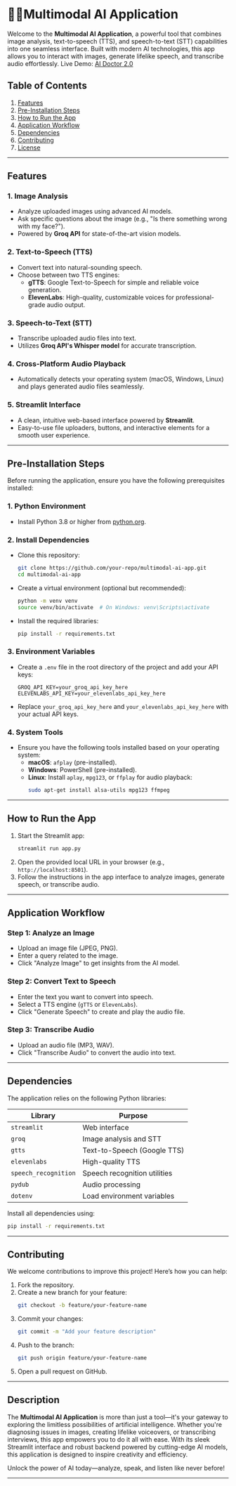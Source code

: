 # 🤖😎Multimodal AI Application

Welcome to the **Multimodal AI Application**, a powerful tool that combines image analysis, text-to-speech (TTS), and speech-to-text (STT) capabilities into one seamless interface. Built with modern AI technologies, this app allows you to interact with images, generate lifelike speech, and transcribe audio effortlessly.
Live Demo: [AI Doctor 2.0]([https://eaoe2mfwdquzatsmfcfyst.streamlit.app/])

## Table of Contents
1. [Features](#features)
2. [Pre-Installation Steps](#pre-installation-steps)
3. [How to Run the App](#how-to-run-the-app)
4. [Application Workflow](#application-workflow)
5. [Dependencies](#dependencies)
6. [Contributing](#contributing)
7. [License](#license)

---

## Features

### 1. **Image Analysis**
   - Analyze uploaded images using advanced AI models.
   - Ask specific questions about the image (e.g., "Is there something wrong with my face?").
   - Powered by **Groq API** for state-of-the-art vision models.

### 2. **Text-to-Speech (TTS)**
   - Convert text into natural-sounding speech.
   - Choose between two TTS engines:
     - **gTTS**: Google Text-to-Speech for simple and reliable voice generation.
     - **ElevenLabs**: High-quality, customizable voices for professional-grade audio output.

### 3. **Speech-to-Text (STT)**
   - Transcribe uploaded audio files into text.
   - Utilizes **Groq API's Whisper model** for accurate transcription.

### 4. **Cross-Platform Audio Playback**
   - Automatically detects your operating system (macOS, Windows, Linux) and plays generated audio files seamlessly.

### 5. **Streamlit Interface**
   - A clean, intuitive web-based interface powered by **Streamlit**.
   - Easy-to-use file uploaders, buttons, and interactive elements for a smooth user experience.

---

## Pre-Installation Steps

Before running the application, ensure you have the following prerequisites installed:

### 1. **Python Environment**
   - Install Python 3.8 or higher from [python.org](https://www.python.org/downloads/).

### 2. **Install Dependencies**
   - Clone this repository:
     ```bash
     git clone https://github.com/your-repo/multimodal-ai-app.git
     cd multimodal-ai-app
     ```
   - Create a virtual environment (optional but recommended):
     ```bash
     python -m venv venv
     source venv/bin/activate  # On Windows: venv\Scripts\activate
     ```
   - Install the required libraries:
     ```bash
     pip install -r requirements.txt
     ```

### 3. **Environment Variables**
   - Create a `.env` file in the root directory of the project and add your API keys:
     ```plaintext
     GROQ_API_KEY=your_groq_api_key_here
     ELEVENLABS_API_KEY=your_elevenlabs_api_key_here
     ```
   - Replace `your_groq_api_key_here` and `your_elevenlabs_api_key_here` with your actual API keys.

### 4. **System Tools**
   - Ensure you have the following tools installed based on your operating system:
     - **macOS**: `afplay` (pre-installed).
     - **Windows**: PowerShell (pre-installed).
     - **Linux**: Install `aplay`, `mpg123`, or `ffplay` for audio playback:
       ```bash
       sudo apt-get install alsa-utils mpg123 ffmpeg
       ```

---

## How to Run the App

1. Start the Streamlit app:
   ```bash
   streamlit run app.py
   ```
2. Open the provided local URL in your browser (e.g., `http://localhost:8501`).
3. Follow the instructions in the app interface to analyze images, generate speech, or transcribe audio.

---

## Application Workflow

### Step 1: Analyze an Image
   - Upload an image file (JPEG, PNG).
   - Enter a query related to the image.
   - Click "Analyze Image" to get insights from the AI model.

### Step 2: Convert Text to Speech
   - Enter the text you want to convert into speech.
   - Select a TTS engine (`gTTS` or `ElevenLabs`).
   - Click "Generate Speech" to create and play the audio file.

### Step 3: Transcribe Audio
   - Upload an audio file (MP3, WAV).
   - Click "Transcribe Audio" to convert the audio into text.

---

## Dependencies

The application relies on the following Python libraries:

| Library          | Purpose                          |
|------------------|----------------------------------|
| `streamlit`      | Web interface                   |
| `groq`           | Image analysis and STT          |
| `gtts`           | Text-to-Speech (Google TTS)     |
| `elevenlabs`     | High-quality TTS                |
| `speech_recognition` | Speech recognition utilities |
| `pydub`          | Audio processing                |
| `dotenv`         | Load environment variables      |

Install all dependencies using:
```bash
pip install -r requirements.txt
```

---

## Contributing

We welcome contributions to improve this project! Here’s how you can help:
1. Fork the repository.
2. Create a new branch for your feature:
   ```bash
   git checkout -b feature/your-feature-name
   ```
3. Commit your changes:
   ```bash
   git commit -m "Add your feature description"
   ```
4. Push to the branch:
   ```bash
   git push origin feature/your-feature-name
   ```
5. Open a pull request on GitHub.

---


## Description

The **Multimodal AI Application** is more than just a tool—it's your gateway to exploring the limitless possibilities of artificial intelligence. Whether you're diagnosing issues in images, creating lifelike voiceovers, or transcribing interviews, this app empowers you to do it all with ease. With its sleek Streamlit interface and robust backend powered by cutting-edge AI models, this application is designed to inspire creativity and efficiency.

Unlock the power of AI today—analyze, speak, and listen like never before!

---
